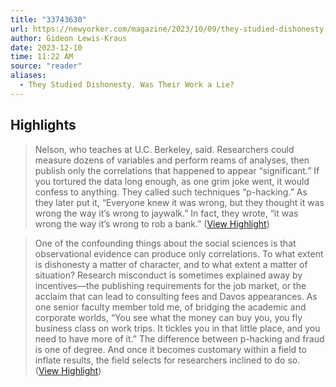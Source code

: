 ```yaml
---
title: "33743630"
url: https://newyorker.com/magazine/2023/10/09/they-studied-dishonesty-was-their-work-a-lie/
author: Gideon Lewis-Kraus
date: 2023-12-10
time: 11:22 AM
source: "reader"
aliases:
  - They Studied Dishonesty. Was Their Work a Lie?
---
```

## Highlights
> Nelson, who teaches at U.C. Berkeley, said. Researchers could measure dozens of variables and perform reams of analyses, then publish only the correlations that happened to appear “significant.” If you tortured the data long enough, as one grim joke went, it would confess to anything. They called such techniques “p-hacking.” As they later put it, “Everyone knew it was wrong, but they thought it was wrong the way it’s wrong to jaywalk.” In fact, they wrote, “it was wrong the way it’s wrong to rob a bank.” ([View Highlight](https://read.readwise.io/read/01he4tpa195w6ph1jywhd6qw9a))

> One of the confounding things about the social sciences is that observational evidence can produce only correlations. To what extent is dishonesty a matter of character, and to what extent a matter of situation? Research misconduct is sometimes explained away by incentives—the publishing requirements for the job market, or the acclaim that can lead to consulting fees and Davos appearances. As one senior faculty member told me, of bridging the academic and corporate worlds, “You see what the money can buy you, you fly business class on work trips. It tickles you in that little place, and you need to have more of it.” The difference between p-hacking and fraud is one of degree. And once it becomes customary within a field to inflate results, the field selects for researchers inclined to do so. ([View Highlight](https://read.readwise.io/read/01he4vx88s56ajctcqze49b73c))
